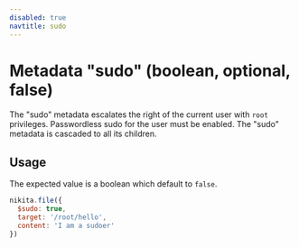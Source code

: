 ```yaml
---
disabled: true
navtitle: sudo
---
```


# Metadata "sudo" (boolean, optional, false)

The "sudo" metadata escalates the right of the current user with `root` privileges. Passwordless sudo for the user must be enabled. The "sudo" metadata is cascaded to all its children.

## Usage

The expected value is a boolean which default to `false`.

```js
nikita.file({
  $sudo: true,
  target: '/root/hello',
  content: 'I am a sudoer'
})
```
